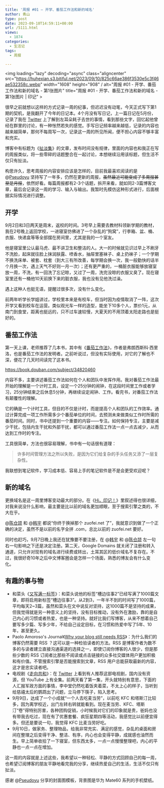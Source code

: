 ```yaml
---
title: '周报 #01 – 开学、番茄工作法和新的域名'
author: 青山
type: post
date: 2023-09-10T14:59:11+00:00
url: /5111.html
views:
  - 1874
categories:
  - 生活记
tags:
  - 周报

---
```

<img loading="lazy" decoding="async" class="aligncenter" src="https://huhexian.s3.bitiful.net/2023/09/10/825c66ae386f3530e5c3f46ae532358c.webp" width="1608" height="908" / alt="周报 #01 - 开学、番茄工作法和新的域名 - 第1张图片" title="周报 #01 - 开学、番茄工作法和新的域名 - 第1张图片 | 印记" >

很早之前就想以这样的方式记录一周的纪事，但迟迟没有动笔，今天正式写下第1期的契机，是我翻开了今年的日记本。4个月没有写日记，上一篇日记在5月份，记录了我在 [Twitter][1] 上了解到左耳朵耗子去世的事情，看到那些文字，回忆起他曾经在群里的讨论，有一种怅然若失的感觉。手写日记频率越来越低，记录的内容也越来越简单，那何不每周写一次，记录这一周的所见所闻，便不担心内容不够丰富和充实。

博客中有标题为《[扯淡集][2]》的文章，发布时间没有规律，里面的内容也和我正在写的周报类似，将一些零碎的话题整合在一起讨论，本想继续沿用该标题，但生活不仅只有扯淡。

构思许久，思考周报的内容安排应该是怎样的，目前我最喜欢阅读的是 @[Pseudoyu][3] 坚持写了一年多，仍然在更新的周报，<del>虽然最近可能变成了多周报甚至是月报</del>，依然好看。每篇周报都有2-3个话题，拆开来看，就如同2-3篇博客文章，最后会记录这一周的学习、输入与输出。我暂时先模仿这种形式进行，后面根据实际情况进行调整。

## 开学

9月2日和3日两天是周末，返校的时间。3号早上需要去教材科领新学期的教材，我在2号晚上返回学校，一进寝室仿佛进了一个杂乱的“狗窝”，行李箱、盆、桶、衣服、快递盒等等全部摆在房间里，尤其是我的一个室友。

他是寝室里公认最马虎、最不讲卫生和整洁的人。大一的时候就见识过早上不刷牙不洗脸，起床就往脸上抹润肤露、喷香水，抽屉里塞袜子、桌上扔袜子；一个学期不换洗床单、被套、枕套（到大三有所改善，每学期会换一次，我一般勤快的话半个月换一次，遇上天气不好则一月一次）；还有更严重的，一桶脏衣服能够放寝室放一周，不洗，有一回洗了忘记晾，又过了一周，洗完没晾的衣服又臭了。现在寝室里还有一桶他10天前换下来的脏衣服，我也没有见他洗过澡。

遇上这种人也挺无语，提醒过很多次，没有什么变化。

前两年听学长学姐讲过，学校里本来是有校车，但当时因为疫情取消了一阵，这次开学又看到校车在运营。类似观光车一样的造型，能坐下10多个人，票价1元，从南门到食堂，距离也挺远的，只不过车速较慢，大夏天的不用顶着太阳走路也是挺好的。

## 番茄工作法

第一天上课，老师推荐了几本书，其中有《[番茄工作法][4]》，作者是弗朗西斯科·西里洛，也是番茄工作法的发明者。之前听说过，但没有实际使用，对它的了解也不深，便花了几天时间读完了这本书。

https://book.douban.com/subject/34820460

内容不多，主要讲述番茄工作法如何在个人和团队中发挥作用。我对番茄工作法最开始的理解是一个计时工具，设定一个25分钟的闹钟，在这段时间里工作或者学习，25分钟结束之后休息5分钟，再继续设定闹钟、工作。看完书，对番茄工作法有颠覆性的理解。

它的确是一个计时工具，但目的不仅是计时，而是提高个人和团队的工作效率。通过计算完成一项工作所需多少个番茄单位的时间，去预测未来做类似工作时所需的番茄时间。同时，书中还提到一个重要的内容——专注。如何保持专注，主要是减少干扰，包括内生干扰和外部干扰，都可以通过番茄工作法一点一点去减少，从而达到工作时的专注。

工具很简单，方法也很容易理解，书中有一句话很有道理：

> 许多时间管理方法之所以失败，是因为它们给复杂的手头任务又添了一层复杂性。

我联想到笔记软件，学习成本低、容易上手的笔记软件是不是会更受欢迎呢？

## 新的域名

更换域名是这一周里博客变动最大的部分。在《[Hi，印记！][5]》里叙述得也很详细，对我来说没什么影响，最主要是比以前的域名更加顺眼，至于搜索引擎之类的，不大在乎。

@[陈仓颉][6] 和 @[韩宇][7] 都说“你终于换掉那个 zuofei.net 了”，我就意识到做了一个正确的决定，虽然不是以前的名字全拼 .com，总比以前的 zuofei.net 要好。

同时也赶巧，9月7日晚上我还在犹豫要不要注册，在 @[韩宇][7] 和 @[陈仓颉][6] 左一句右一句影响之下还是决定注册。第二天，Google Domains 就关闭了注册和转入通道，只允许对现有的域名进行续费或转出，土耳其区的低价域名不复存在。不过，我很好奇10年之后中文博客圈会是怎样一个场面，熟悉的博友会有什么变化。

## 有趣的事与物

  * 和菜头《[又写满一标签][8]》：和菜头说他的标签“槽边往事2”已经写满了1000篇文章，即将启用新标签“槽边往事3”。从2到3，一年半不到的时间写了1000篇，平均每天2~3篇，虽然和菜头在文中说反对坚持，这1000篇不是坚持的成果，但我觉得就是另一种意义上的坚持，没有目标推动，没有外在激励，靠的是自己内心的习惯或者热爱，也是一种坚持。就好比我们写博客，从来不想着自己要写多少篇、写多少年，不给自己设定目标，在习惯和热爱中写了5年、10年，甚至更久。
  * Paolo Amoroso's Journal《[Why your blog still needs RSS][9]》：为什么我们的博客仍然需要 RSS ？这可以是一种检验读者的方法。RSS 是博客作者为数不多的与读者建立直接沟通渠道的选择之一，即使订阅你博客的人很少，但是那些少数的 RSS 订阅者比那些不阅读或点击链接的众多社交媒体用户更加积极和有价值。不管搜索引擎是否能搜索到文章，RSS 用户总能获取最新的内容，这才是忠实读者吧。
  * 电视剧《[走向共和][10]》：在 [Twitter][11] 上看到有人推荐这部电视剧，国内没有资源，但 YouTube 上有全集。前两天看了第一集，开头就特别有意思，下面的人汇报军政方面的事情，李中堂仍然吃着饭夹着菜，不太上心的样子，当听到给慈禧太后的鹦鹉出了问题，立马停下筷子，陷入思考。
  * 9月9日，达成了一个小成就“一个人去吃麦当劳”，以前吃 KFC 和塔斯汀比较多，因为离学校近，出门左转右转就能看到。现在麦当劳、KFC、塔斯汀“卷”得特别厉害，各种团购促销，小时候我对它们的印象就是贵，爸妈也没有带我去吃过，现在有了优惠套餐、疯狂星期四等活动，我感觉比以前便宜得多。但还是要说一句，我觉得 KFC 比麦当劳好吃。
  * 9月10日，做家务、整理物品，给我非常充实、满足的感觉，杂乱的桌面和房间在整理之后变得干净、整洁、有序，内心也会变得平静，成就感也油然而生。早上简单收拾了一下寝室，但东西太多，一点一点慢慢整理吧，内心的平静也一点一点在增加。

这一周的内容就是上述这些，我希望以一种轻松、平静的方式回顾自己的每一周，也希望订阅博客的朋友平静地看完我的分享，继续热爱自己的生活，生活不仅只有扯淡。

感谢 @[Pseudoyu][3] 分享的封面图模板，背景图是华为 Mate60 系列的手机壁纸。

 [1]: https://twitter.com/huhexian
 [2]: https://yinji.org/?s=%E6%89%AF%E6%B7%A1%E9%9B%86
 [3]: https://www.pseudoyu.com/zh/
 [4]: https://book.douban.com/subject/34820460/
 [5]: https://yinji.org/5107.html
 [6]: https://imzm.im
 [7]: https://neixin.net
 [8]: https://mp.weixin.qq.com/s/JuJlB0XDwJyhM5kW3-1wUg
 [9]: https://journal.paoloamoroso.com/why-your-blog-still-needs-rss
 [10]: https://www.youtube.com/watch?v=0nfjB3ZvdnE
 [11]: https://twitter.com/anqirocks/status/1700151272869961846